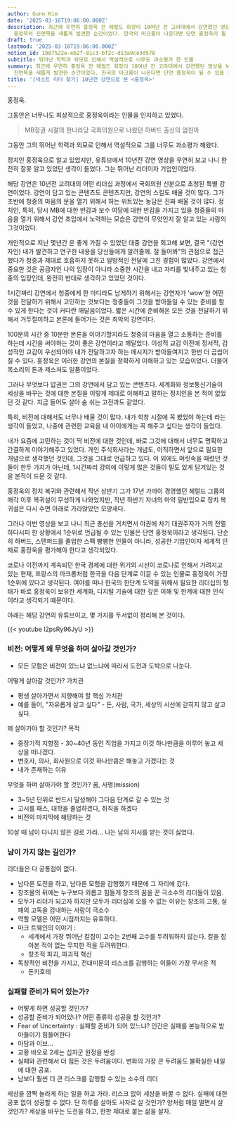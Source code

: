 ```yaml
---
author: Gunn Kim
date: '2025-03-16T19:06:00.000Z'
description: 최근에 우연히 홍정욱 전 헤럴드 회장이 10여년 전 고려대에서 강연했던 영상을 보았다. 하버드 출신의 엄친아로만 알고 있었던
  홍정욱의 진면목을 새롭게 발견한 순간이었다. 한국의 마크롱이 나온다면 단연 홍정욱이 될 수 있을 것이라 확신하게 되었다.
draft: true
lastmod: '2025-03-16T19:06:00.000Z'
notion_id: 1b87522e-eb2f-81c3-bf2c-d13a9ce3d578
subtitle: 뛰어난 학력과 외모로 인해서 역설적으로 너무도 과소평가 한 인물
summary: 최근에 우연히 홍정욱 전 헤럴드 회장이 10여년 전 고려대에서 강연했던 영상을 보았다. 하버드 출신의 엄친아로만 알고 있었던 홍정욱의
  진면목을 새롭게 발견한 순간이었다. 한국의 마크롱이 나온다면 단연 홍정욱이 될 수 있을 것이라 확신하게 되었다.
title: '[넥스트 리더 찾기] 10년전 강연으로 본 <홍정욱>'
---
```


홍정욱.

그동안은 너무나도 피상적으로 홍정욱이라는 인물을 인지하고 있었다.

> MB정권 시절의 한나라당 국회의원으로 나왔던 하버드 출신의 엄친아

그동안 그의 뛰어난 학력과 외모로 인해서 역설적으로 그를 너무도 과소평가 해왔다.

정치인 홍정욱으로 알고 있었지만, 유튜브에서 10년전 강연 영상을 우연히 보고 나니 완전히 잘못 알고 있었단 생각이 들었다. 그는 뛰어난 리더이자 기업인이었다.

해당 강연은 10년전 고려대의 어떤 리더십 과정에서 국회의원 신분으로 초청된 특별 강연이었다. 강연이 담고 있는 콘텐츠도 콘텐츠지만, 강연의 스킬도 배울 것이 많다. 그가 초반에 청중의 마음의 문을 열기 위해서 하는 위트있는 농담은 진짜 배울 것이 많다. 정치인, 특히, 당시 MB에 대한 반감과 보수 여당에 대한 반감을 가지고 있을 청중들의 마음을 열기 위해서 강연 초입에서 노력하는 모습은 강연이 무엇인지 잘 알고 있는 사람의 그것이었다. 

개인적으로 지난 몇년간 운 좋게 가질 수 있었던 대중 강연을 회고해 보면, 결국 "(강연자인) 내가 발견하고 연구한 내용을 당신들에게 알려줄께. 잘 들어봐"의 관점으로 접근했다가 청중과 제대로 호흡하지 못하고 일방적인 전달에 그친 경험이 많았다. 강연에서 중요한 것은 공급자인 나의 입장이 아니라 소중한 시간을 내고 자리를 빛내주고 있는 청중의 입장인데, 완전히 반대로 생각하고 있었던 것이다. 

1시간짜리 강연에서 청중에게 한 마디라도 남게하기 위해서는 강연자가 'wow'한 어떤 것을 전달하기 위해서 고민하는 것보다는 청중들이 그것을 받아들일 수 있는 준비를 할 수 있게 한다는 것이 커다란 깨달음이었다. 짧은 시간에 준비해온 모든 것을 전달하기 위해서 거두절미하고 본론에 들어가는 것은 최악의 강연이다. 

100분의 시간 중 10분만 본론을 이야기할지라도 청중의 마음을 열고 소통하는 준비를 하는데 시간을 써야하는 것이 좋은 강연이라고 꺠달았다. 이성적 교감 이전에 정서적, 감성적인 교감이 우선되어야 내가 전달하고자 하는 메시지가 받아들여지고 한번 더 곱씹어 질 수 있다. 홍정욱은 이러한 강연의 본질을 정확하게 이해하고 있는 모습이었다. 더불어 목소리의 톤과 제스처도 일품이었다.

그러나 무엇보다 압권은 그의 강연에서 담고 있는 콘텐츠다. 세계화와 정보통신기술이 세상을 바꾸는 것에 대한 본질을 이렇게 제대로 이해하고 말하는 정치인을 본 적이 없었던 것 같다. 지금 들어도 살아 숨 쉬는 고전과도 같았다.

특히, 비전에 대해서도 너무나 배울 것이 많다. 내가 학창 시절에 꼭 봤었야 하는데 라는 생각이 들었고, 나중에 관련한 교육을 내 아이에게는 꼭 해주고 싶다는 생각이 들었다.

내가 요즘에 고민하는 것이 딱 비전에 대한 것인데, 바로 그것에 대해서 너무도 명확하고 간결하게 이야기해주고 있었다. 개인 주식회사라는 개념도, 이직하면서 앞으로 필요한 개념으로 생각했던 것인데, 그것을 그대로 언급하고 있다. 이 외에도 머릿속을 때렸던 것들이 한두 가지가 아닌데, 1시간짜리 강의에 이렇게 많은 것들이 밀도 있게 담겨있는 것을 본적이 드문 것 같다.

홍정욱의 정치 복귀와 관련해서 작년 상반기 그가 17년 가까이 경영했던 헤럴드 그룹의 매각 이후 복귀설이 무성하게 나와었지만, 작년 하반기 자녀의 마약 밀반입으로 정치 복귀설은 다시 수면 아래로 가라앉았던 모양새다.

그러나 이번 영상을 보고 나니 최근 총선을 거치면서 야권에 차기 대권주자가 거의 전멸하다시피 한 상황에서 1순위로 언급될 수 있는 인물은 단연 홍정욱이라고 생각된다. 단순히 하버드, 스탠퍼드를 졸업한 스펙 빵빵한 인물이 아니라, 성공한 기업인이자 세계적 인재로 홍정욱을 평가해야 한다고 생각되었다.

코로나 이전까지 계속되던 한국 경제에 대한 위기의 시선이 코로나로 인해서 가려지고 있는 현재, 프랑스의 마크롱처럼 한국을 다음 단계로 이끌 수 있는 인물로 홍정욱이 가장 1순위에 있다고 생각된다. 여야를 떠나 한국의 한단계 도약을 위해서 필요한 리더십의 형태가 바로 홍정욱이 보유한 세계화, 디지털 기술에 대한 깊은 이해 및 한계에 대한 인식이라고 생각되기 떄문이다.

아래는 해당 강연의 유튜브이고, 몇 가지를 두서없이 정리해 본 것이다.

{{< youtube l2psRy96JyU >}} 
</br>

### 비전: 어떻게 왜 무엇을 하며 살아갈 것인가?
- 모든 모험은 비전이 있느냐 없느냐에 따라서 도전과 도박으로 나눈다.

어떻게 살아갈 것인가? 가치관
- 평생 살아가면서 지향해야 할 핵심 가치관
- 예를 들어, "자유롭게 살고 싶다" - 돈, 사람, 국가, 세상의 시선에 갇히지 않고 살고 싶다.

왜 살아가야 할 것인가? 목적
- 중장기적 지향점 - 30~40년 동안 직업을 가지고 이것 하나만큼을 이루어 놓고 세상을 떠나겠다.
- 변호사, 의사, 회사원으로 이것 하나만큼은 해놓고 가겠다는 것
- 내가 존재하는 이유

무엇을 하며 살아가야 할 것인가? 꿈, 사명(mission)
- 3~5년 단위로 반드시 달성해야 그다음 단계로 갈 수 있는 것
- 고시를 패스, 대학을 졸업하겠다, 취직을 하겠다
- 비전의 마지막에 해당하는 것

10살 때 남이 다니지 않은 길로 가라... 나는 남의 지시를 받는 것이 싫었다.

### 남이 가지 않는 길인가?
리더들은 다 공통점이 없다.
- 남다른 도전을 하고, 남다른 모험을 감행했기 때문에 그 자리에 갔다.
- 창조물의 뒤에는 누구보다 외롭고 힘들게 창조의 꿈을 꾼 극소수의 리더들이 있음.
- 모두가 리더가 되고자 하지만 모두가 리더십에 오를 수 없는 이유는 창조의 고통, 실패의 고독을 감내하는 사람이 극소수
- 역할 모델은 어떤 시점까지는 유효하다.
- 마크 트웨인의 이야기 : 
  - 세계에서 가장 뛰어난 칼잡이 고수는 2번째 고수를 두려워하지 않는다. 칼을 잡아본 적이 없는 무지한 적을 두려워한다.
  - 창조적 파괴, 파괴적 혁신
- 독창적인 비전을 가지고, 전대미문의 리스크를 감행하는 이들이 가장 무서운 적
  - 돈키호테

### 실패할 준비가 되어 있는가?
- 어떻게 하면 성공할 것인가?
- 성공할 준비가 되어있나? 어떤 종류의 성공을 할 것인가?
- Fear of Uncertainty : 실패할 준비가 되어 있느냐? 인간은 실패를 본능적으로 받아들이기 힘들어한다
- 아담과 이브...
- 교황 바오로 2세는 십자군 원정을 반성
- 실패와 관련해서 더 힘든 것은 두려움이다. 변화의 가장 큰 두려움도 불확실한 내일에 대한 공포.
- 남보다 훨씬 더 큰 리스크를 감행할 수 있는 소수의 리더

세상을 깜짝 놀라게 하는 일을 하고 가라.
리스크 없이 세상을 바꿀 수 없다. 실패에 대한 공포 없이 성공할 수 없다.
단 하루를 살아도 사자로 살 것인가? 양처럼 매일 떨면서 살 것인가?
세상을 바꾸는 도전을 하고, 한판 제대로 붙는 삶을 살자.

